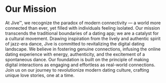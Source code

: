 # Our Mission

At Jive™, we recognize the paradox of modern connectivity — a world more connected than ever, yet filled with individuals feeling isolated. Our mission transcends the traditional boundaries of a dating app; we are a catalyst for a cultural movement. Drawing inspiration from the lively and authentic spirit of jazz-era dance, Jive is committed to revitalizing the digital dating landscape. We believe in fostering genuine connections, infusing the online dating experience with energy, authenticity, and the excitement of a spontaneous dance. Our foundation is built on the principle of making digital interactions as engaging and effortless as real-world connections. Join us on our journey to revolutionize modern dating culture, crafting unique love stories, one at a time.


